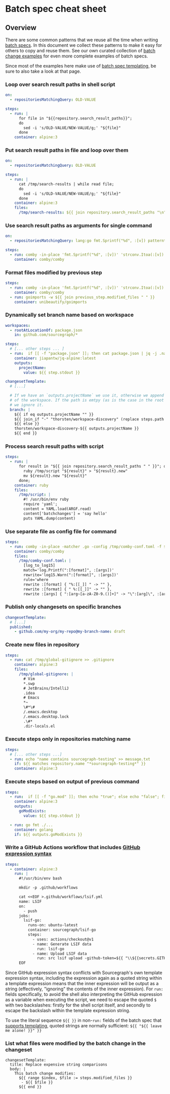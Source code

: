 # Batch spec cheat sheet

<style>
.markdown-body h2 { margin-top: 50px; }
.markdown-body pre.chroma { font-size: 0.75em; }
</style>

## Overview

There are some common patterns that we reuse all the time when writing [batch specs](batch_spec_yaml_reference.md). In this document we collect these patterns to make it easy for others to copy and reuse them. See our own curated collection of [batch change examples](https://github.com/sourcegraph/batch-change-examples) for even more complete examples of batch specs.

Since most of the examples here make use of [batch spec templating](batch_spec_templating.md), be sure to also take a look at that page.

### Loop over search result paths in shell script

```yaml
on:
  - repositoriesMatchingQuery: OLD-VALUE

steps:
  - run: |
      for file in "${{repository.search_result_paths}}";
      do
        sed -i 's/OLD-VALUE/NEW-VALUE/g;' "${file}"
      done
    container: alpine:3
```

### Put search result paths in file and loop over them

```yaml
on:
  - repositoriesMatchingQuery: OLD-VALUE

steps:
  - run: |
      cat /tmp/search-results | while read file;
      do
        sed -i 's/OLD-VALUE/NEW-VALUE/g;' "${file}"
      done
    container: alpine:3
    files:
      /tmp/search-results: ${{ join repository.search_result_paths "\n" }}
```

### Use search result paths as arguments for single command

```yaml
on:
  - repositoriesMatchingQuery: lang:go fmt.Sprintf("%d", :[v]) patterntype:structural -file:vendor count:10

steps:
  - run: comby -in-place 'fmt.Sprintf("%d", :[v])' 'strconv.Itoa(:[v])' ${{ join repository.search_result_paths " " }}
    container: comby/comby
```

### Format files modified by previous step

```yaml
steps:
  - run: comby -in-place 'fmt.Sprintf("%d", :[v])' 'strconv.Itoa(:[v])' ${{ join repository.search_result_paths " " }}
    container: comby/comby
  - run: goimports -w ${{ join previous_step.modified_files " " }}
    container: unibeautify/goimports
```

### Dynamically set branch name based on workspace

```yaml
workspaces:
  - rootAtLocationOf: package.json
    in: github.com/sourcegraph/*

steps:
  # [... other steps ... ]
  - run:  if [[ -f "package.json" ]]; then cat package.json | jq -j .name; fi
    container: jiapantw/jq-alpine:latest
    outputs:
      projectName:
        value: ${{ step.stdout }}

changesetTemplate:
  # [...]

  # If we have an `outputs.projectName` we use it, otherwise we append the path
  # of the workspace. If the path is emtpy (as is the case in the root folder),
  # we ignore it.
  branch: |
    ${{ if eq outputs.projectName "" }}
    ${{ join_if "-" "thorsten/workspace-discovery" (replace steps.path "/" "-") }}
    ${{ else }}
    thorsten/workspace-discovery-${{ outputs.projectName }}
    ${{ end }}
```

### Process search result paths with script

```yaml
steps:
  - run: |
      for result in "${{ join repository.search_result_paths " " }}"; do
        ruby /tmp/script "${result}" > "${result}.new"
        mv ${result}.new "${result}"
      done;
    container: ruby
    files:
      /tmp/script: |
        #! /usr/bin/env ruby
        require 'yaml';
        content = YAML.load(ARGF.read)
        content['batchchanges'] = 'say hello'
        puts YAML.dump(content)
```

### Use separate file as config file for command

```yaml
steps:
  - run: comby -in-place -matcher .go -config /tmp/comby-conf.toml -f ${{ join repository.search_result_paths "," }}
    container: comby/comby
    files:
      /tmp/comby-conf.toml: |
        [log_to_log15]
        match='log.Printf(":[format]", :[args])'
        rewrite='log15.Warn(":[format]", :[args])'
        rule='where
        rewrite :[format] { "%:[[_]] " -> "" },
        rewrite :[format] { " %:[[_]]" -> "" },
        rewrite :[args] { ":[arg~[a-zA-Z0-9.()]+]" -> "\":[arg]\", :[arg]" }'
```

### Publish only changesets on specific branches

```yaml
changesetTemplate:
  # [...]
  published:
    - github.com/my-org/my-repo@my-branch-name: draft
```

### Create new files in repository

```yaml
steps:
  - run: cat /tmp/global-gitignore >> .gitignore
    container: alpine:3
    files:
      /tmp/global-gitignore: |
        # Vim
        *.swp
        # JetBrains/IntelliJ
        .idea
        # Emacs
        *~
        \#*\#
        /.emacs.desktop
        /.emacs.desktop.lock
        .\#*
        .dir-locals.el
```

### Execute steps only in repositories matching name

```yaml
steps:
  # [... other steps ...]
  - run: echo "name contains sourcegraph-testing" >> message.txt
    if: ${{ matches repository.name "*sourcegraph-testing*" }}
    container: alpine:3
```

### Execute steps based on output of previous command

```yaml
steps:
  - run:  if [[ -f "go.mod" ]]; then echo "true"; else echo "false"; fi
    container: alpine:3
    outputs:
      goModExists:
        value: ${{ step.stdout }}

  - run: go fmt ./...
    container: golang
    if: ${{ outputs.goModExists }}
```

### Write a GitHub Actions workflow that includes [GitHub expression syntax](https://docs.github.com/en/actions/reference/context-and-expression-syntax-for-github-actions)

```yaml
steps:
  - container: alpine:3
    run: |
      #!/usr/bin/env bash

      mkdir -p .github/workflows

      cat <<EOF >.github/workflows/lsif.yml
      name: LSIF
      on:
        - push
      jobs:
        lsif-go:
          runs-on: ubuntu-latest
          container: sourcegraph/lsif-go
          steps:
            - uses: actions/checkout@v1
            - name: Generate LSIF data
              run: lsif-go
            - name: Upload LSIF data
              run: src lsif upload -github-token=${{ "\\${{secrets.GITHUB_TOKEN}}" }}
      EOF
```

Since GitHub expression syntax conflicts with Sourcegraph's own template expression syntax, including the expression again as a quoted string within a template expression means that the inner expression will be output as a string (effectively, "ignoring" the contents of the inner expression). For `run:` fields specifically, to avoid the shell also interpreting the GitHub expression as a variable when executing the script, we need to escape the quoted `$` with two backslashes: firstly for the shell script itself, and secondly to escape the backslash within the template expression string.

To use the literal sequence `${{ }}` in non-`run:` fields of the batch spec that [supports templating](batch_spec_templating.md#fields-with-template-support), quoted strings are normally sufficient: `${{ "${{ leave me alone! }}" }}`

### List what files were modified by the batch change in the changeset

```
changesetTemplate:
  title: Replace expensive string comparisons
  body: | 
    This batch change modifies:
      ${{ range $index, $file := steps.modified_files }}
       - ${{ $file }}
      ${{ end }}
```
